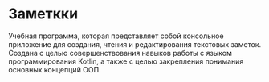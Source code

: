 # Заметкки
Учебная программа, которая представляет собой консольное приложение для создания, чтения и редактирования текстовых заметок.
Создана с целью совершенствования навыков работы с языком программирования Kotlin, а также с целью закрепления понимания основных концепций ООП.
